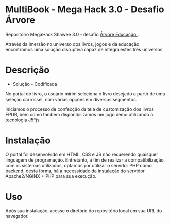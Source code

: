 # MultiBook - Mega Hack 3.0 - Desafio Árvore

Repositório MegaHack Shawee 3.0 - desafio <a href = "https://arvoreeducacao.com.br/"> Árvore Educação </a>.

Através da imersão no universo dos livros, jogos e da educação encontramos uma solução disruptiva capaz de integra estes três universos.

# Descrição

* Solução - Codificada

No portal do livro, o usuário mirim seleciona o livro desejado a partir de uma seleção carrossel, com várias opções em diversos segmentos.

Iniciamos o processo de confecção da tela de customização dos livros EPUB, bem como também disponibilizamos um jogo demo utilizando a tecnologia J5*js

# Instalação

O portal foi desenvolvido em HTML, CSS e JS não requerendo quaisquer linguagem de programação. Entretanto, a fim de realizar a compatibilização com os sistemas utilizados, optamos por utilizar o servidor PHP como backend, desta forma, há a necessidade da instalação do servidor Apache2/NGINX + PHP para sua execução.

# Uso 

Após sua instalação, acesse o diretório do repositório local em sua URL do navegador.

